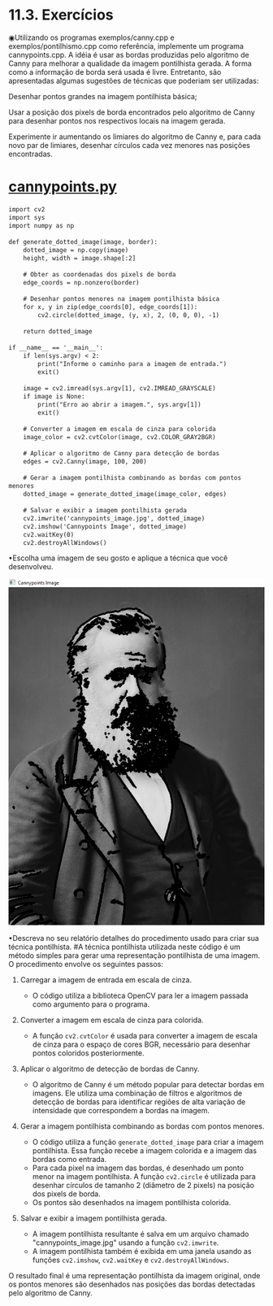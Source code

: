 # 11.3. Exercícios

◉Utilizando os programas exemplos/canny.cpp e exemplos/pontilhismo.cpp como referência, implemente um programa cannypoints.cpp. A idéia é usar as bordas produzidas pelo algoritmo de Canny para melhorar a qualidade da imagem pontilhista gerada. A forma como a informação de borda será usada é livre. Entretanto, são apresentadas algumas sugestões de técnicas que poderiam ser utilizadas:

Desenhar pontos grandes na imagem pontilhista básica;

Usar a posição dos pixels de borda encontrados pelo algoritmo de Canny para desenhar pontos nos respectivos locais na imagem gerada.

Experimente ir aumentando os limiares do algoritmo de Canny e, para cada novo par de limiares, desenhar círculos cada vez menores nas posições encontradas.
 
 # [cannypoints.py](https://github.com/PedroHenrique18/OpenCV/blob/main/Detec%C3%A7%C3%A3o%20de%20bordas%20com%20o%20algoritmo%20de%20Canny/cannypoints.py)
```
import cv2
import sys
import numpy as np

def generate_dotted_image(image, border):
    dotted_image = np.copy(image)
    height, width = image.shape[:2]

    # Obter as coordenadas dos pixels de borda
    edge_coords = np.nonzero(border)

    # Desenhar pontos menores na imagem pontilhista básica
    for x, y in zip(edge_coords[0], edge_coords[1]):
        cv2.circle(dotted_image, (y, x), 2, (0, 0, 0), -1)

    return dotted_image

if __name__ == '__main__':
    if len(sys.argv) < 2:
        print("Informe o caminho para a imagem de entrada.")
        exit()

    image = cv2.imread(sys.argv[1], cv2.IMREAD_GRAYSCALE)
    if image is None:
        print("Erro ao abrir a imagem.", sys.argv[1])
        exit()

    # Converter a imagem em escala de cinza para colorida
    image_color = cv2.cvtColor(image, cv2.COLOR_GRAY2BGR)

    # Aplicar o algoritmo de Canny para detecção de bordas
    edges = cv2.Canny(image, 100, 200)

    # Gerar a imagem pontilhista combinando as bordas com pontos menores
    dotted_image = generate_dotted_image(image_color, edges)

    # Salvar e exibir a imagem pontilhista gerada
    cv2.imwrite('cannypoints_image.jpg', dotted_image)
    cv2.imshow('Cannypoints Image', dotted_image)
    cv2.waitKey(0)
    cv2.destroyAllWindows()
```
•Escolha uma imagem de seu gosto e aplique a técnica que você desenvolveu.
<div align="center" >
  <img src="https://github.com/PedroHenrique18/OpenCV/blob/main/Detec%C3%A7%C3%A3o%20de%20bordas%20com%20o%20algoritmo%20de%20Canny/resultado.png">
</div>


•Descreva no seu relatório detalhes do procedimento usado para criar sua técnica pontilhista.
#A técnica pontilhista utilizada neste código é um método simples para gerar uma representação pontilhista de uma imagem. O procedimento envolve os seguintes passos:
1. Carregar a imagem de entrada em escala de cinza.
   - O código utiliza a biblioteca OpenCV para ler a imagem passada como argumento para o programa.
2. Converter a imagem em escala de cinza para colorida.
   - A função `cv2.cvtColor` é usada para converter a imagem de escala de cinza para o espaço de cores BGR, necessário para desenhar pontos coloridos posteriormente.
3. Aplicar o algoritmo de detecção de bordas de Canny.
   - O algoritmo de Canny é um método popular para detectar bordas em imagens. Ele utiliza uma combinação de filtros e algoritmos de detecção de bordas para identificar regiões de alta variação de intensidade que correspondem a bordas na imagem.

4. Gerar a imagem pontilhista combinando as bordas com pontos menores.
   - O código utiliza a função `generate_dotted_image` para criar a imagem pontilhista. Essa função recebe a imagem colorida e a imagem das bordas como entrada.
   - Para cada pixel na imagem das bordas, é desenhado um ponto menor na imagem pontilhista. A função `cv2.circle` é utilizada para desenhar círculos de tamanho 2 (diâmetro de 2 pixels) na posição dos pixels de borda.
   - Os pontos são desenhados na imagem pontilhista colorida.

5. Salvar e exibir a imagem pontilhista gerada.
   - A imagem pontilhista resultante é salva em um arquivo chamado "cannypoints_image.jpg" usando a função `cv2.imwrite`.
   - A imagem pontilhista também é exibida em uma janela usando as funções `cv2.imshow`, `cv2.waitKey` e `cv2.destroyAllWindows`.

O resultado final é uma representação pontilhista da imagem original, onde os pontos menores são desenhados nas posições das bordas detectadas pelo algoritmo de Canny.

